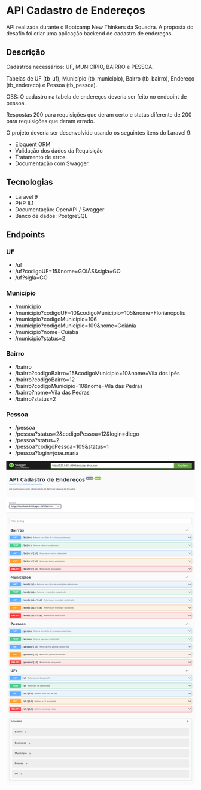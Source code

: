 # API Cadastro de Endereços
API realizada durante o Bootcamp New Thinkers da Squadra.
A proposta do desafio foi criar uma aplicação backend de cadastro de endereços.

## Descrição
Cadastros necessários: UF, MUNICÍPIO, BAIRRO e PESSOA.

Tabelas de UF (tb_uf), Município (tb_municipio), Bairro (tb_bairro), Endereço (tb_endereco) e Pessoa (tb_pessoa).

OBS: O cadastro na tabela de endereços deveria ser feito no endpoint de pessoa.

Respostas 200 para requisições que deram certo e status diferente de 200 para requisições que deram errado.

O projeto deveria ser desenvolvido usando os seguintes itens do Laravel 9:
- Eloquent ORM
- Validação dos dados da Requisição
- Tratamento de erros
- Documentação com Swagger

## Tecnologias
- Laravel 9
- PHP 8.1
- Documentação: OpenAPI / Swagger
- Banco de dados: PostgreSQL

## Endpoints
### UF
- /uf 
- /uf?codigoUF=15&nome=GOIÁS&sigla=GO
- /uf?sigla=GO

### Município
- /municipio 
- /municipio?codigoUF=10&codigoMunicipio=105&nome=Florianópolis
- /municipio?codigoMunicipio=106
- /municipio?codigoMunicipio=109&nome=Goiânia
- /municipio?nome=Cuiabá
- /municipio?status=2

### Bairro
- /bairro 
- /bairro?codigoBairro=15&codigoMunicipio=10&nome=Vila dos Ipês
- /bairro?codigoBairro=12
- /bairro?codigoMunicipio=10&nome=Vila das Pedras
- /bairro?nome=Vila das Pedras
- /bairro?status=2

### Pessoa
- /pessoa
- /pessoa?status=2&codigoPessoa=12&login=diego
- /pessoa?status=2
- /pessoa?codigoPessoa=109&status=1
- /pessoa?login=jose.maria

![](Screenshot-Swagger.png)